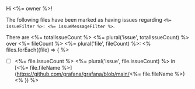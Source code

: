 Hi <%= owner %>!

The following files have been marked as having issues regarding `<%= issueFilter %>: <%= issueMessageFilter %>`.

There are <%= totalIssueCount %> <%= plural('issue', totalIssueCount) %> over <%= fileCount %> <%= plural('file', fileCount) %>:
<% files.forEach((file) => { %>
- [ ] <%= file.issueCount %> <%= plural('issue', file.issueCount) %> in [<%= file.fileName %>](https://github.com/grafana/grafana/blob/main/<%= file.fileName %>) <% }) %>

